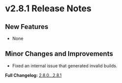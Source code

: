 # v2.8.1 Release Notes

## New Features
 - None

## Minor Changes and Improvements
 - Fixed an internal issue that generated invalid builds. 


**Full Changelog:** [2.8.0...2.8.1](https://github.com/mozilla-mobile/mozilla-vpn-client/compare/v2.8.0...v2.8.1)
